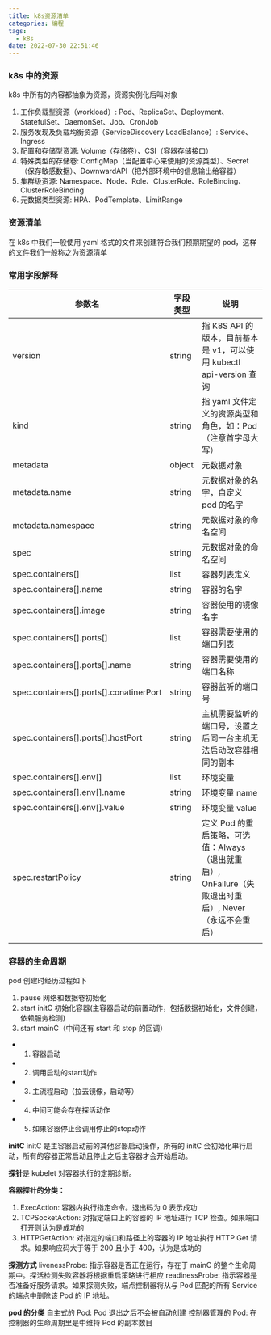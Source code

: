 ```yaml
---
title: k8s资源清单
categories: 编程
tags:
  - k8s
date: 2022-07-30 22:51:46
---
```


### k8s 中的资源

k8s 中所有的内容都抽象为资源，资源实例化后叫对象

<!-- 根据范围可以分为三类
1. namespace: 常见命名空间 kube-system, default
2. cluster: role
3. metadata: HPA 通过指标进行分类 -->

1. 工作负载型资源（workload）: Pod、ReplicaSet、Deployment、StatefulSet、DaemonSet、Job、CronJob
2. 服务发现及负载均衡资源（ServiceDiscovery LoadBalance）: Service、Ingress
3. 配置和存储型资源: Volume（存储卷）、CSI（容器存储接口）
4. 特殊类型的存储卷: ConfigMap（当配置中心来使用的资源类型）、Secret（保存敏感数据）、DownwardAPI（把外部环境中的信息输出给容器）
5. 集群级资源: Namespace、Node、Role、ClusterRole、RoleBinding、ClusterRoleBinding
6. 元数据类型资源: HPA、PodTemplate、LimitRange

### 资源清单

在 k8s 中我们一般使用 yaml 格式的文件来创建符合我们预期期望的 pod，这样的文件我们一般称之为资源清单

<!-- TODO yaml 格式 -->

### 常用字段解释

| 参数名                                  | 字段类型 | 说明                                                                                                  |
| --------------------------------------- | -------- | ----------------------------------------------------------------------------------------------------- |
| version                                 | string   | 指 K8S API 的版本，目前基本是 v1，可以使用 kubectl api-version 查询                                   |
| kind                                    | string   | 指 yaml 文件定义的资源类型和角色，如：Pod （注意首字母大写）                                          |
| metadata                                | object   | 元数据对象                                                                                            |
| metadata.name                           | string   | 元数据对象的名字，自定义 pod 的名字                                                                   |
| metadata.namespace                      | string   | 元数据对象的命名空间                                                                                  |
| spec                                    | string   | 元数据对象的命名空间                                                                                  |
| spec.containers[]                       | list     | 容器列表定义                                                                                          |
| spec.containers[].name                  | string   | 容器的名字                                                                                            |
| spec.containers[].image                 | string   | 容器使用的镜像名字                                                                                    |
| spec.containers[].ports[]               | list     | 容器需要使用的端口列表                                                                                |
| spec.containers[].ports[].name          | string   | 容器需要使用的端口名称                                                                                |
| spec.containers[].ports[].conatinerPort | string   | 容器监听的端口号                                                                                      |
| spec.containers[].ports[].hostPort      | string   | 主机需要监听的端口号，设置之后同一台主机无法启动改容器相同的副本                                      |
| spec.containers[].env[]                 | list     | 环境变量                                                                                              |
| spec.containers[].env[].name            | string   | 环境变量 name                                                                                         |
| spec.containers[].env[].value           | string   | 环境变量 value                                                                                        |
| spec.restartPolicy                      | string   | 定义 Pod 的重启策略，可选值：Always（退出就重启）, OnFailure（失败退出时重启）, Never（永远不会重启） |
|                                         |

### 容器的生命周期

pod 创建时经历过程如下

1. pause 网络和数据卷初始化
2. start initC 初始化容器(主容器启动的前置动作，包括数据初始化，文件创建，依赖服务检测)
3. start mainC（中间还有 start 和 stop 的回调）
  - 1. 容器启动
  - 2. 调用启动的start动作
  - 3. 主流程启动（拉去镜像，启动等）
  - 4. 中间可能会存在探活动作
  - 5. 如果容器停止会调用停止的stop动作


**initC**
initC 是主容器启动前的其他容器启动操作，所有的 initC 会初始化串行启动，所有的容器正常启动且停止之后主容器才会开始启动。

**探针**是 kubelet 对容器执行的定期诊断。

**容器探针的分类：**

1. ExecAction: 容器内执行指定命令。退出码为 0 表示成功
2. TCPSocketAction: 对指定端口上的容器的 IP 地址进行 TCP 检查。如果端口打开则认为是成功的
3. HTTPGetAction: 对指定的端口和路径上的容器的 IP 地址执行 HTTP Get 请求。如果响应码大于等于 200 且小于 400，认为是成功的

**探测方式**
livenessProbe: 指示容器是否正在运行，存在于 mainC 的整个生命周期中。探活检测失败容器将根据重启策略进行相应
readinessProbe: 指示容器是否准备好服务请求。如果探测失败，端点控制器将从与 Pod 匹配的所有 Service 的端点中删除该 Pod 的 IP 地址。

**pod 的分类**
自主式的 Pod: Pod 退出之后不会被自动创建
控制器管理的 Pod: 在控制器的生命周期里是中维持 Pod 的副本数目
